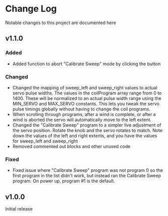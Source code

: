 # Change Log
Notable changes to this project are documented here

## v1.1.0

### Added
- Added function to abort "Calibrate Sweep" mode by clicking the button

### Changed
- Changed the mapping of sweep_left and sweep_right values to actual
  servo pulse widths. The values in the coilProgram array range from
  0 to 1400.  These will be normalized to an actual pulse width range using the
  MIN_SERVO and MAX_SERVO constants.  This lets you tweak the servo pulse
  timings globally without having to change the coil programs.
- When scrolling through programs, after a wind is complete, or after
  a wind is aborted the servo will automatically move to the left extent.
- Changed the "Calibrate Sweep" program to a simpler live adjustment of
  the servo position.  Rotate the knob and the servo rotates to match.
  Note down the values of the left and right extents, and you have the
  values for sweep_left and sweep_right
- Removed commented out blocks and other unused code

### Fixed
- Fixed issue where "Calibrate Sweep" program was not program 0 so the
  first program in the list didn't work, but instead ran the Calibrate Sweep
  program.  On power up, program #1 is the default.

## v1.0.0

Initial release
